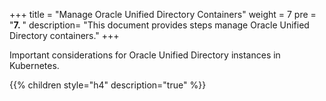 +++
title = "Manage Oracle Unified Directory Containers"
weight = 7 
pre = "<b>7. </b>"
description=  "This document provides steps manage Oracle Unified Directory containers."
+++

Important considerations for Oracle Unified Directory instances in Kubernetes.

{{% children style="h4" description="true" %}}


